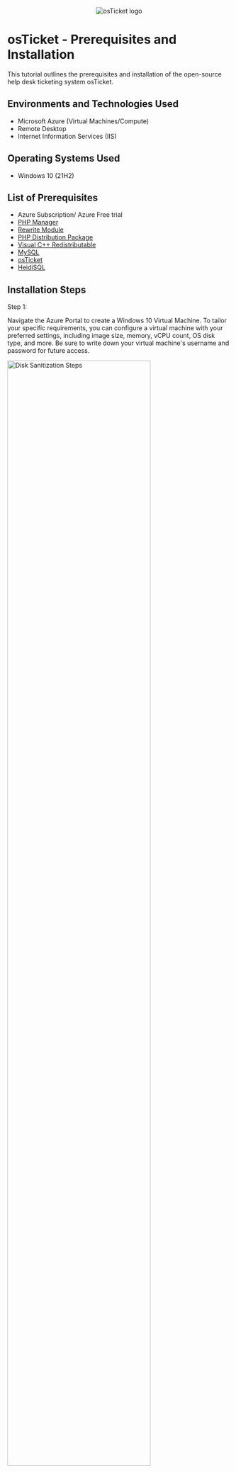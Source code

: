 <p align="center">
<img src="https://i.imgur.com/Clzj7Xs.png" alt="osTicket logo"/>
</p>

<h1>osTicket - Prerequisites and Installation</h1>
This tutorial outlines the prerequisites and installation of the open-source help desk ticketing system osTicket.<br />

<h2>Environments and Technologies Used</h2>

- Microsoft Azure (Virtual Machines/Compute)
- Remote Desktop
- Internet Information Services (IIS)

<h2>Operating Systems Used </h2>

- Windows 10</b> (21H2)

<h2>List of Prerequisites</h2>

- Azure Subscription/ Azure Free trial
- <a href="https://github.com/RonaldCarter/PHPManager/releases/tag/V1.5.0">PHP Manager</a>
- <a href="https://www.iis.net/downloads/microsoft/url-rewrite">Rewrite Module</a>
- <a href="https://windows.php.net/download#php-8.1">PHP Distribution Package</a>
- <a href="https://learn.microsoft.com/en-us/cpp/windows/latest-supported-vc-redist?view=msvc-170#latest-microsoft-visual-c-redistributable-version">Visual C++ Redistributable</a>
- <a href="https://downloads.mysql.com/archives/community/">MySQL</a>
- <a href="https://osticket.com/download/">osTicket</a>
- <a href="https://www.heidisql.com/download.php">HeidiSQL</a>

<h2>Installation Steps</h2>
<p>Step 1:</p>
<p>
Navigate the Azure Portal to create a Windows 10 Virtual Machine. To tailor your specific requirements, you can configure a virtual machine with your preferred settings, including image size, memory, vCPU count, OS disk type, and more. Be sure to write down your virtual machine's username and password for future access.
</p>
<p>
<img src="https://i.imgur.com/11la5cH.png" height="80%" width="80%" alt="Disk Sanitization Steps"/>
</p>
<br />

<p>Step 2:
<p>To find your virtual machine's IP address, open Virtual Machines in the Azure portal, select the desired VM, and go to the Overview tab. Write down the Public IP address displayed there.

Then, open Remote Desktop Protocol (RDP) on your computer, enter the IP address, and use the username and password you saved earlier to log in to your virtual machine.
<p>
<img src="https://i.imgur.com/hwhcJAr.png" height="50%" width="50%" alt="Disk Sanitization Steps"/>
</p>
<br />

<p>Step 3:</p>
<p>
Start by opening the Control Panel, then click on Programs, followed by Programs and Features. Click on Turn Windows features on or off, check the box next to Internet Information Services (IIS), then expand World Wide Web Services > Application Development Features, and check the box next to CGI. Finally, click OK to enable IIS and CGI.
<p/>
<p>
<img src="https://i.imgur.com/ybAhzcJ.png" height="80%" width="80%" alt="Disk Sanitization Steps"/>
</p>

<p>Step 4:</p>
<p>Download the PHP Manager application from the provided list of prerequisites and follow the installation instructions to set it up on your system, ensuring all necessary configurations are completed for proper functionality.</p>
<img src="https://i.imgur.com/0WHDEVT.png" height="80%" width="80%" alt="Disk Sanitization Steps"/>

<p>Step 5:</p>
<p>Download the rewrite module from the provided list of requisites, making sure to select the 64-bit version that corresponds to the language of your preference, and follow the installation instructions to set it up on your system, ensuring all necessary configurations are completed for proper functionality.</p>
<img src="https://i.imgur.com/Avgmr7E.png" height="80%" width="80%" alt="Disk Sanitization Steps"/>

<p>Step 6:</p>
<p>Navigate to the C drive by opening File Explorer and selecting This PC or Computer. Once you are in the C drive, right-click in an empty space and choose New > Folder. Name the new folder PHP and press Enter to create the directory.</p>
<img src="https://i.imgur.com/7QUVVp3.png" height="80%" width="80%" alt="Disk Sanitization Steps"/>
<p>It should end up looking like the image below.</p>
<img src="https://i.imgur.com/ITojMXZ.png" height="80%" width="80%" alt="Disk Sanitization Steps"/>

<p>Step 7:</p>
<p>Download the 8.1.30 x64 PHP distribution package from the official PHP website for Windows. </p>
<img src="https://i.imgur.com/TTr7NHg.png" height = "60%" width="60%" alt="Disk Sanitization Steps"/>

<p>Step 8:</p>
<p>Right-click on the PHP distribution package, select Extract All..., and choose the PHP directory on your C drive as the destination for the extracted files.</p>
<img src="https://i.imgur.com/S5Mzq6F.png" height = "60%" width="60%" alt="Disk Sanitization Steps"/>

<p>Step 9:</p>
<p>Download the latest supported Microsoft Visual C++ Redistributable from the provided list of prerequisites, then follow the installation instructions to set it up on your system, ensuring that all necessary configurations are completed for proper functionality."</p>
<img src="https://i.imgur.com/AD3mXD1.png" height = "60%" width="60%" alt="Disk Sanitization Steps"/>

<p>Step 10:</p>
<p>Download the latest MySQL from the provided list of requisites.</p>
<img src="https://i.imgur.com/KT0rBr8.png" height = "60%" width="60%" alt="Disk Sanitization Steps"/>
<p>Once in the application setup click next.</p>
<img src="https://i.imgur.com/JFh2QYg.png" height = "60%" width="60%" alt="Disk Sanitization Steps"/>
<p>Accept the terms in the license agreements and click next.</p>
<img src="https://i.imgur.com/dthkDEV.png" height = "60%" width="60%" alt="Disk Sanitization Steps"/>
<p>Next choose a typical setup.</p>
<img src="https://i.imgur.com/ufZb3kE.png" height = "60%" width="60%" alt="Disk Sanitization Steps"/>
<p>And click install.</p>
<img src="https://i.imgur.com/ebP6wRv.png" height = "60%" width="60%" alt="Disk Sanitization Steps"/>

<p>Step 11:</p>
<p>Once the mySQL server configurator opens, click next until you get to the Accounts and Roles tab. Once in this tab, create a root password for the mySQL server. Make sure to write down this password.</p>
<img src="https://i.imgur.com/GrwXj6A.png" height = "60%" width="60%" alt="Disk Sanitization Steps"/>
<p>Click next and make sure to run the window service as a standard system account.</p>
<img src="https://i.imgur.com/qBNtlUS.png" height = "60%" width="60%" alt="Disk Sanitization Steps"/>
<p>Click Next until you get to the apply configuration tab, and click Execute. Once the configuration is done executing click next and finish the configuration.</p>
<img src="https://i.imgur.com/Rd4Wx9w.png" height = "60%" width="60%" alt="Disk Sanitization Steps"/>

<p>Step 12:</p>
<p>Open IIS as an administrator.</p>
<img src="https://i.imgur.com/u0duRYQ.png" height = "80%" width="80%" alt="Disk Sanitization Steps"/>

<p>Step 13:</p>
<p>Click the PHP Manager</p>
<img src="https://i.imgur.com/MxlOkoJ.png" height = "90%" width="80%" alt="Disk Sanitization Steps"/>
<p>and then click "register a new PHP version"</p>
<img src="https://i.imgur.com/xAyytUQ.png" height = "90%" width="80%" alt="Disk Sanitization Steps"/>
<p>and select the php-cgi.exe file in the PHP folder.</p>
<img src="https://i.imgur.com/zm1btvf.png" height = "90%" width="80%" alt="Disk Sanitization Steps"/>

<p>Step 14:</p>
<p>Reload the IIS by pressing stop then start</p>
<img src="https://i.imgur.com/Lyxy5IF.png" height = "90%" width="80%" alt="Disk Sanitization Steps"/>


<p>Step 15:</p>
<p>"Click on osTicket in the list of prerequisites, then download the v1.18.1 file."</p>
<img src="https://i.imgur.com/8OEk1yE.png" height = "90%" width="80%" alt="Disk Sanitization Steps"/>
<img src="https://i.imgur.com/nsuZtao.png" height = "90%" width="80%" alt="Disk Sanitization Steps"/>

<p>Step 16:</p>
<p>Next we will extract the osTicket Installation files we just downloaded</p>
<img src="https://i.imgur.com/zGkNkEE.png" height = "90%" width="80%" alt="Disk Sanitization Steps"/>
<p>You should be left with two files like the image below</p>
<img src="https://i.imgur.com/JpeU3pp.png" height = "90%" width="80%" alt="Disk Sanitization Steps"/>

<p>Step 17:</p>
<p>Within the osTicket Installation files we will copy the upload folder and paste it into c:\inetpub\wwwroot</p>
<p>It should look like the image below.</p>
<img src="https://i.imgur.com/0d2TWcm.png" height = "90%" width="80%" alt="Disk Sanitization Steps"/>


<p>Step 18:</p>
<p> Right-click the upload file we just copied and pasted. And rename the upload file to "osTicket"</p>
<img src="https://i.imgur.com/AlikC1Z.png" height = "90%" width="80%" alt="Disk Sanitization Steps"/>
<p>It should look like the image below</p>
<img src="https://i.imgur.com/6As8Oef.png" height = "90%" width="80%" alt="Disk Sanitization Steps"/>

<p>Step 19:</p>
<p>Open the IIS manager as an admin and reload the IIS by pressing stop and then start</p>
<img src="https://i.imgur.com/Lyxy5IF.png" height = "90%" width="80%" alt="Disk Sanitization Steps"/>

<p>Step 20:</p>
<p>Make sure on the left-hand side you expand the osTicket-vm, then expand the sites folder, then expand the Default Web Site. Finally, click on the osTicket Folder</p>
<img src="https://i.imgur.com/BF6RjGn.png" height = "70%" width="70%" alt="Disk Sanitization Steps"/>
<p>Next click on the "Browse*.80(http)"</p>
<img src="https://i.imgur.com/d3pPrQp.png" height = "70%" width="70%" alt="Disk Sanitization Steps"/>
<p>You should get to a website that looks like the image below</p>
<img src="https://i.imgur.com/l7uAhhV.png" height = "70%" width="70%" alt="Disk Sanitization Steps"/>

<p>Step 21:</p>
<p>Go back to the IIS. Make sure you are still on osTicket folder and click PHP Manager</p>
<img src="https://i.imgur.com/BexTjJ3.png" height = "70%" width="70%" alt="Disk Sanitization Steps"/>
<p>Next click on the enable or disable and extension</p>
<img src="https://i.imgur.com/Tz41mmi.png" height = "70%" width="70%" alt="Disk Sanitization Steps"/>
<p>Right-click and enable the following extensions:</p>
<p>- php_imap.dll</p>
<p>- php_intl.dll</p>
<p>- php_opcache.dll</p>
<img src="https://i.imgur.com/8NH5pyx.png" height = "70%" width="70%" alt="Disk Sanitization Steps"/>
<p>Refresh the osTicket web browser to see the changes. If not try to reload the IIS manager.</p>

<p>Step 22:</p>
<p>First, open File Explorer on your computer. In the address bar at the top, type C:\inetpub and press Enter. Once there, open the wwwroot folder, then navigate to the osTicket folder inside it. Finally, open the include folder. Now you’re in C:\inetpub\wwwroot\osTicket\include.</p>
<p>Once in the include folder, right click the "ost-sampleconfig.php" and rename it to "ost-config.php. When done it should look like the example below</p>
<img src="https://i.imgur.com/CNd129C.png" height = "70%" width="70%" alt="Disk Sanitization Steps"/>
<p>Right-click a file and click Properties. You will see details about the file, including its size, type, location, date created, and date modified. Click the Security tab and click Advanced. </p>
<img src="https://i.imgur.com/xU3ZbvZ.png" height = "50%" width="50%" alt="Disk Sanitization Steps"/>
<p>This will open the Advanced Security Settings window, where you can adjust detailed permissions, view the file's ownership, and manage special permissions and auditing settings. Click Disable inheritance in the Advanced Security Settings window. This option will let you manage permissions independently by stopping the file or folder from automatically inheriting permissions from its parent folder. After clicking Disable inheritance, select Remove all inherited permissions from this object.</p>
<img src="https://i.imgur.com/7zfVs4c.png" height = "50%" width="50%" alt="Disk Sanitization Steps"/>
<p>Next, click Add to create a new permission entry.</p>
<img src="https://i.imgur.com/CpMxOb4.png" height = "50%" width="50%" alt="Disk Sanitization Steps"/>
<p> In the Permission Entry window, click Select a principal to choose a user or group to assign permissions.</p>
<img src="https://i.imgur.com/lt0HWlH.png" height = "50%" width="50%" alt="Disk Sanitization Steps"/>
<p>For the sake of this lab we will enter the object name as everyone. However, this is not recommended in real-life business practice. Afte clicking check names, click ok.</p>
<img src="https://i.imgur.com/dK6NHQo.png" height = "50%" width="50%" alt="Disk Sanitization Steps"/>
<p>Next check the full control box and click ok.</p>
<img src="https://i.imgur.com/F6IVIaX.png" height = "50%" width="50%" alt="Disk Sanitization Steps"/>
<p>Click apply and ok</p>
<img src="https://i.imgur.com/PCbm0GR.png" height = "50%" width="50%" alt="Disk Sanitization Steps"/>
<p>Click Ok</p>
<img src="https://i.imgur.com/b51Mva2.png" height = "50%" width="50%" alt="Disk Sanitization Steps"/>

<p>Step 23:</p>
<p>Download HeidiSQL from the list of prerequisites and follow all the steps to complete the installation.</p>
<img src="https://i.imgur.com/qqj86ml.png" height = "50%" width="50%" alt="Disk Sanitization Steps"/>
<p>Once the application is installed, it should look like the application below.</p>
<img src="https://i.imgur.com/5P887Rt.png" height = "50%" width="50%" alt="Disk Sanitization Steps"/>

<p>Step 24:</p>
<p>Once you're in HeidiSQL, click "New" to create a session.</p>
<img src="https://i.imgur.com/I51JBsw.png" height = "50%" width="50%" alt="Disk Sanitization Steps"/>
<p>You will find yourself in a screen like the image below. Next, input the password from the MySQL server we made in step 12. Lastly, press open to connect to the session.</p>
<img src="https://i.imgur.com/cu3n20J.png" height = "50%" width="50%" alt="Disk Sanitization Steps"/>

<p>Step 25:</p>
<p>Once you are connected to the session. Right-click the session which is called Unnamed, press 'create new', and then press "database".</p>
<img src="https://i.imgur.com/3rMTbKH.png" height = "50%" width="50%" alt="Disk Sanitization Steps"/>
<p>Name the new Database "osTicket", and press ok.</p>
<img src="https://i.imgur.com/Ftm9pk1.png" height = "50%" width="50%" alt="Disk Sanitization Steps"/>

<p>Step 26:</p>
<p>Go back to the osTicket installer and click continue.</p>
<img src="https://i.imgur.com/iWtHv8u.png" height = "50%" width="50%" alt="Disk Sanitization Steps"/>
<p>Configure osTicket to your liking, however, make sure that the MySQL Database name is osTicket, and the MySQL username and password are the once you configured for the MySQL database in step 12.</p>
<img src="https://i.imgur.com/Qzp40K6.png" height = "50%" width="50%" alt="Disk Sanitization Steps"/>

<p>Congrats, You have installed osTicket.</p>
<p>You can now create a ticket using http://localhost/osTicket/.</p>
<p> Or login into the agent portal using http://localhost/osTicket/scp/login.php.</p>












<br />
